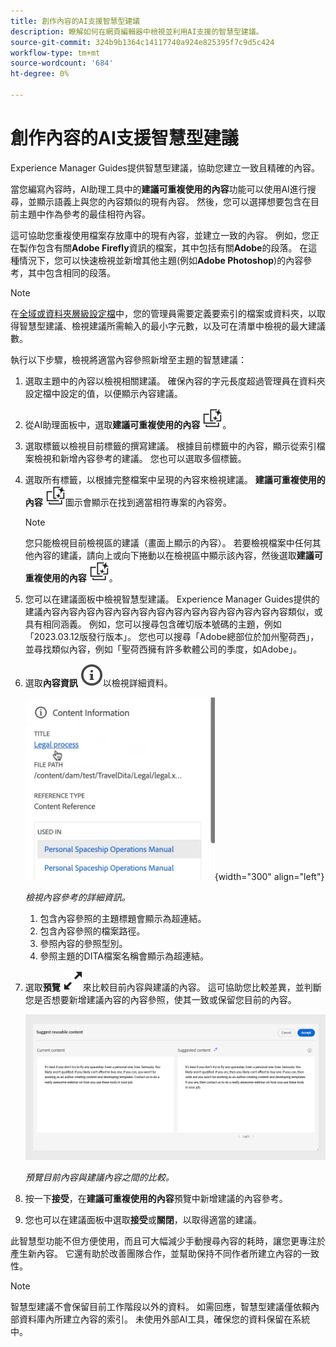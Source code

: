 ```yaml
---
title: 創作內容的AI支援智慧型建議
description: 瞭解如何在網頁編輯器中檢視並利用AI支援的智慧型建議。
source-git-commit: 324b9b1364c14117740a924e825395f7c9d5c424
workflow-type: tm+mt
source-wordcount: '684'
ht-degree: 0%

---
```


# 創作內容的AI支援智慧型建議

Experience Manager Guides提供智慧型建議，協助您建立一致且精確的內容。

當您編寫內容時，AI助理工具中的&#x200B;**建議可重複使用的內容**&#x200B;功能可以使用AI進行搜尋，並顯示語義上與您的內容類似的現有內容。 然後，您可以選擇想要包含在目前主題中作為參考的最佳相符內容。

這可協助您重複使用檔案存放庫中的現有內容，並建立一致的內容。 例如，您正在製作包含有關&#x200B;**Adobe Firefly**&#x200B;資訊的檔案，其中包括有關&#x200B;**Adobe**&#x200B;的段落。 在這種情況下，您可以快速檢視並新增其他主題(例如&#x200B;**Adobe Photoshop**)的內容參考，其中包含相同的段落。
>[!NOTE]
>
> 在[全域或資料夾層級設定檔](/help/product-guide/cs-install-guide/conf-folder-level.md#conf-ai-smart-suggestions)中，您的管理員需要定義要索引的檔案或資料夾，以取得智慧型建議、檢視建議所需輸入的最小字元數，以及可在清單中檢視的最大建議數。

執行以下步驟，檢視將適當內容參照新增至主題的智慧建議：


1. 選取主題中的內容以檢視相關建議。 確保內容的字元長度超過管理員在資料夾設定檔中設定的值，以便顯示內容建議。
1. 從AI助理面板中，選取&#x200B;**建議可重複使用的內容** ![ai建議可重複使用的內容圖示](./images/ai-suggest-reusable-content-icon.svg)。

1. 選取標籤以檢視目前標籤的撰寫建議。  根據目前標籤中的內容，顯示從索引檔案檢視和新增內容參考的建議。 您也可以選取多個標籤。


1. 選取所有標籤，以根據完整檔案中呈現的內容來檢視建議。  **建議可重複使用的內容** ![ai建議可重複使用的內容圖示](./images/ai-suggest-reusable-content-icon.svg)圖示會顯示在找到適當相符專案的內容旁。



   >[!NOTE]
   >
   > 您只能檢視目前檢視區的建議（畫面上顯示的內容）。 若要檢視檔案中任何其他內容的建議，請向上或向下捲動以在檢視區中顯示該內容，然後選取&#x200B;**建議可重複使用的內容** ![ai建議可重複使用的內容圖示](./images/ai-suggest-reusable-content-icon.svg)。


1. 您可以在建議面板中檢視智慧型建議。  Experience Manager Guides提供的建議內容內容內容內容內容內容內容內容內容內容內容內容內容內容類似，或具有相同涵義。 例如，您可以搜尋包含確切版本號碼的主題，例如「2023.03.12版發行版本」。 您也可以搜尋「Adobe總部位於加州聖荷西」，並尋找類似內容，例如「聖荷西擁有許多軟體公司的季度，如Adobe」。
1. 選取&#x200B;**內容資訊** ![內容資訊](images/smart-suggestions-content-info-icon.svg)以檢視詳細資料。

   ![內容資訊面板](images/smart-suggestions-content-information.png){width="300" align="left"}

   *檢視內容參考的詳細資訊。*

   1. 包含內容參照的主題標題會顯示為超連結。
   1. 包含內容參照的檔案路徑。
   1. 參照內容的參照型別。
   1. 參照主題的DITA檔案名稱會顯示為超連結。
1. 選取&#x200B;**預覽** ![預覽圖示](./images/expand-icon.svg)來比較目前內容與建議的內容。 這可協助您比較差異，並判斷您是否想要新增建議內容的內容參照，使其一致或保留您目前的內容。

   ![建議可重複使用的內容預覽](images/ai-assistant-suggest-reusable-content.png)

   *預覽目前內容與建議內容之間的比較。*

1. 按一下&#x200B;**接受**，在&#x200B;**建議可重複使用的內容**&#x200B;預覽中新增建議的內容參考。
1. 您也可以在建議面板中選取&#x200B;**接受**&#x200B;或&#x200B;**關閉**，以取得適當的建議。


此智慧型功能不但方便使用，而且可大幅減少手動搜尋內容的耗時，讓您更專注於產生新內容。 它還有助於改善團隊合作，並幫助保持不同作者所建立內容的一致性。

>[!NOTE]
>
>智慧型建議不會保留目前工作階段以外的資料。 如需回應，智慧型建議僅依賴內部資料庫內所建立內容的索引。 未使用外部AI工具，確保您的資料保留在系統中。
